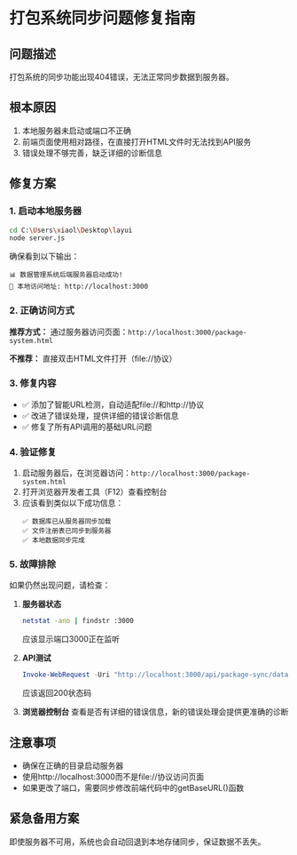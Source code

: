 # 打包系统同步问题修复指南

## 问题描述
打包系统的同步功能出现404错误，无法正常同步数据到服务器。

## 根本原因
1. 本地服务器未启动或端口不正确
2. 前端页面使用相对路径，在直接打开HTML文件时无法找到API服务
3. 错误处理不够完善，缺乏详细的诊断信息

## 修复方案

### 1. 启动本地服务器
```bash
cd C:\Users\xiaol\Desktop\layui
node server.js
```
确保看到以下输出：
```
📊 数据管理系统后端服务器启动成功!
🚀 本地访问地址: http://localhost:3000
```

### 2. 正确访问方式
**推荐方式：**
通过服务器访问页面：`http://localhost:3000/package-system.html`

**不推荐：**
直接双击HTML文件打开（file://协议）

### 3. 修复内容
- ✅ 添加了智能URL检测，自动适配file://和http://协议
- ✅ 改进了错误处理，提供详细的错误诊断信息
- ✅ 修复了所有API调用的基础URL问题

### 4. 验证修复
1. 启动服务器后，在浏览器访问：`http://localhost:3000/package-system.html`
2. 打开浏览器开发者工具（F12）查看控制台
3. 应该看到类似以下成功信息：
   ```
   ✅ 数据库已从服务器同步加载
   ✅ 文件注册表已同步到服务器
   ✅ 本地数据同步完成
   ```

### 5. 故障排除
如果仍然出现问题，请检查：

1. **服务器状态**
   ```bash
   netstat -ano | findstr :3000
   ```
   应该显示端口3000正在监听

2. **API测试**
   ```powershell
   Invoke-WebRequest -Uri "http://localhost:3000/api/package-sync/database" -Method GET
   ```
   应该返回200状态码

3. **浏览器控制台**
   查看是否有详细的错误信息，新的错误处理会提供更准确的诊断

## 注意事项
- 确保在正确的目录启动服务器
- 使用http://localhost:3000而不是file://协议访问页面
- 如果更改了端口，需要同步修改前端代码中的getBaseURL()函数

## 紧急备用方案
即使服务器不可用，系统也会自动回退到本地存储同步，保证数据不丢失。
